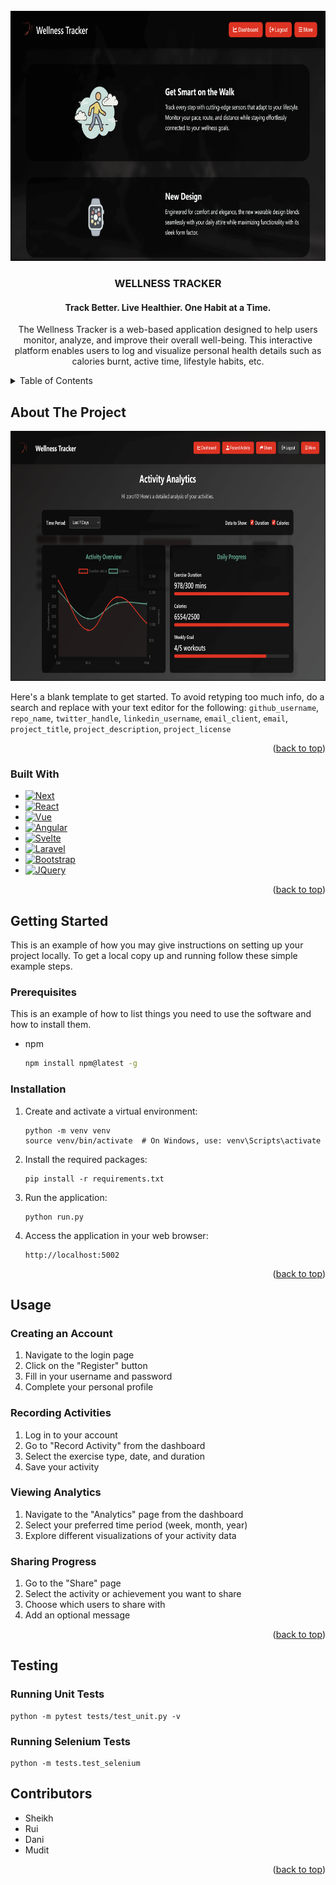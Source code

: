 
<!-- PROJECT LOGO -->
<br />
<div align="center">
<!-- <a href="https://github.com/github_username/repo_name"> -->
    <img src="static/image/Welcome.png" alt="Logo" width="1080" height="400">
<!--  </a> -->

<h3 align="center">WELLNESS TRACKER</h3>
<h4 align="center">Track Better. Live Healthier. One Habit at a Time.</h4>

  <p align="center">
    The Wellness Tracker is a web-based application designed to help users monitor, analyze, and improve their overall well-being. This interactive platform enables users to log and visualize personal health details such as calories burnt, active time, lifestyle habits, etc.
  </p>
</div>



<!-- TABLE OF CONTENTS -->
<details>
  <summary>Table of Contents</summary>
  <ol>
    <li>
      <a href="#about-the-project">About The Project</a>
      <ul>
        <li><a href="#built-with">Built With</a></li>
      </ul>
    </li>
    <li>
      <a href="#getting-started">Getting Started</a>
      <ul>
        <li><a href="#prerequisites">Prerequisites</a></li>
        <li><a href="#installation">Installation</a></li>
      </ul>
    </li>
    <li><a href="#usage">Usage</a></li>
    <li><a href="#Testing">Testing</a></li>
    <li><a href="#Contributors">Contributors</a></li>
  </ol>
</details>



<!-- ABOUT THE PROJECT -->
## About The Project

<img src="static/image/Analysis.png" alt="Logo" width="1080" height="400">

Here's a blank template to get started. To avoid retyping too much info, do a search and replace with your text editor for the following: `github_username`, `repo_name`, `twitter_handle`, `linkedin_username`, `email_client`, `email`, `project_title`, `project_description`, `project_license`

<p align="right">(<a href="#readme-top">back to top</a>)</p>



### Built With

* [![Next][Next.js]][Next-url]
* [![React][React.js]][React-url]
* [![Vue][Vue.js]][Vue-url]
* [![Angular][Angular.io]][Angular-url]
* [![Svelte][Svelte.dev]][Svelte-url]
* [![Laravel][Laravel.com]][Laravel-url]
* [![Bootstrap][Bootstrap.com]][Bootstrap-url]
* [![JQuery][JQuery.com]][JQuery-url]

<p align="right">(<a href="#readme-top">back to top</a>)</p>



<!-- GETTING STARTED -->
## Getting Started

This is an example of how you may give instructions on setting up your project locally.
To get a local copy up and running follow these simple example steps.

### Prerequisites

This is an example of how to list things you need to use the software and how to install them.
* npm
  ```sh
  npm install npm@latest -g
  ```

### Installation


1. Create and activate a virtual environment:
   ```
   python -m venv venv
   source venv/bin/activate  # On Windows, use: venv\Scripts\activate
   ```

2. Install the required packages:
   ```
   pip install -r requirements.txt
   ```

3. Run the application:
   ```
   python run.py
   ```

4. Access the application in your web browser:
   ```
   http://localhost:5002
   ```

<p align="right">(<a href="#readme-top">back to top</a>)</p>



<!-- USAGE EXAMPLES -->

## Usage

### Creating an Account
1. Navigate to the login page
2. Click on the "Register" button
3. Fill in your username and password
4. Complete your personal profile

### Recording Activities
1. Log in to your account
2. Go to "Record Activity" from the dashboard
3. Select the exercise type, date, and duration
4. Save your activity

### Viewing Analytics
1. Navigate to the "Analytics" page from the dashboard
2. Select your preferred time period (week, month, year)
3. Explore different visualizations of your activity data

### Sharing Progress
1. Go to the "Share" page
2. Select the activity or achievement you want to share
3. Choose which users to share with
4. Add an optional message

<p align="right">(<a href="#readme-top">back to top</a>)</p>


## Testing

### Running Unit Tests
```
python -m pytest tests/test_unit.py -v
```

### Running Selenium Tests
```
python -m tests.test_selenium
```

<!-- CONTRIBUTING -->

## Contributors

- Sheikh
- Rui
- Dani
- Mudit

<p align="right">(<a href="#readme-top">back to top</a>)</p>



<!-- MARKDOWN LINKS & IMAGES -->
<!-- https://www.markdownguide.org/basic-syntax/#reference-style-links -->

[Next.js]: https://img.shields.io/badge/next.js-000000?style=for-the-badge&logo=nextdotjs&logoColor=white
[Next-url]: https://nextjs.org/
[React.js]: https://img.shields.io/badge/React-20232A?style=for-the-badge&logo=react&logoColor=61DAFB
[React-url]: https://reactjs.org/
[Vue.js]: https://img.shields.io/badge/Vue.js-35495E?style=for-the-badge&logo=vuedotjs&logoColor=4FC08D
[Vue-url]: https://vuejs.org/
[Angular.io]: https://img.shields.io/badge/Angular-DD0031?style=for-the-badge&logo=angular&logoColor=white
[Angular-url]: https://angular.io/
[Svelte.dev]: https://img.shields.io/badge/Svelte-4A4A55?style=for-the-badge&logo=svelte&logoColor=FF3E00
[Svelte-url]: https://svelte.dev/
[Laravel.com]: https://img.shields.io/badge/Laravel-FF2D20?style=for-the-badge&logo=laravel&logoColor=white
[Laravel-url]: https://laravel.com
[Bootstrap.com]: https://img.shields.io/badge/Bootstrap-563D7C?style=for-the-badge&logo=bootstrap&logoColor=white
[Bootstrap-url]: https://getbootstrap.com
[JQuery.com]: https://img.shields.io/badge/jQuery-0769AD?style=for-the-badge&logo=jquery&logoColor=white
[JQuery-url]: https://jquery.com 

